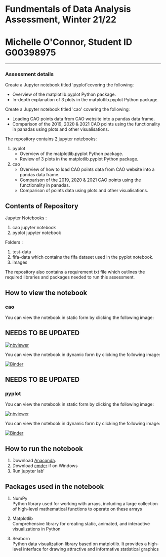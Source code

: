 # Fundmentals of Data Analysis Assessment, Winter 21/22

# Michelle O'Connor, Student ID G00398975


***
### Assessment details    

Create a Jupyter notebook titled 'pyplot'covering the following:
- Overview of the matplotlib.pyplot Python package.
- In-depth explanation of 3 plots in the matplotlib.pyplot Python package. 


Create a Jupyter notebook titled 'cao' covering the following:
- Loading CAO points data from CAO website into a pandas data frame.  
- Comparison of the 2019, 2020 & 2021 CAO points using the functionality in panadas using plots and other visualisations.

The repository contains 2 jupyter notebooks:
 
1. pyplot  
    - Overview of the matplotlib.pyplot Python package.    
    - Review of 3 plots in the matplotlib.pyplot Python package. 
2. cao  
    - Overview of how to load CAO points data from CAO website into a pandas data frame.  
    - Comparison of the 2019, 2020 & 2021 CAO points using the functionality in panadas.  
    - Comparison of points data using plots and other visualisations.


## Contents of Repository   

Jupyter Notebooks :   
1. cao jupyter notebook  
2. pyplot jupyter notebook  

Folders : 
1. test-data  
2. fifa-data which contains the fifa dataset used in the pyplot notebook. 
3. images 

The repository also contains a requirement txt file which outlines the required libraries and packages needed to run this assessment.  

## How to view the notebook

### cao

You can view the notebook in static form by clicking the following image:

## NEEDS TO BE UPDATED

[![nbviewer](https://raw.githubusercontent.com/jupyter/design/master/logos/Badges/nbviewer_badge.svg)](https://nbviewer.org/github/Michelleoc/fundamentals-of-data-analysis-assessment/blob/main/pyplot.ipynb)

You can view the notebook in dynamic form by clicking the following image:

[![Binder](https://mybinder.org/badge_logo.svg)](https://mybinder.org/v2/gh/Michelleoc/fundamentals-of-data-analysis-assessment/main?filepath=pyplot.ipynb)

## NEEDS TO BE UPDATED

### pyplot

You can view the notebook in static form by clicking the following image:

[![nbviewer](https://raw.githubusercontent.com/jupyter/design/master/logos/Badges/nbviewer_badge.svg)](https://nbviewer.org/github/Michelleoc/fundamentals-of-data-analysis-assessment/blob/main/pyplot.ipynb)

You can view the notebook in dynamic form by clicking the following image:

[![Binder](https://mybinder.org/badge_logo.svg)](https://mybinder.org/v2/gh/Michelleoc/fundamentals-of-data-analysis-assessment/main?filepath=pyplot.ipynb)

  

## How to run the notebook

1. Download [Anaconda]().
2. Download [cmder]() if on Windows
3. Run'jupyter lab'
  


## Packages used in the notebook

1. NumPy  
    Python library used for working with arrays, including a large collection of high-level mathematical functions to operate on these arrays  

2. Matplotlib  
    Comprehensive library for creating static, animated, and interactive visualizations in Python  

3. Seaborn  
    Python data visualization library based on matplotlib. It provides a high-level interface for drawing attractive and informative statistical graphics